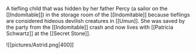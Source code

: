 A tiefling child that was hidden by her father Percy (a sailor on the [[Indomitable]]) in the storage room of the [[Indomitable]] because tieflings are considered hideous devilish creatures in [[Umun]]. She was saved by the party from the [[Indomitable]] crash and now lives with [[Patricia Schwartz]] at the [[Secret Stone]].

![[pictures/Astrid.png|400]]